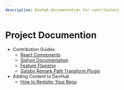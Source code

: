 ```yaml
---
description: Devhub documentation for contributors
---
```

# Project Documention

- Contribution Guides
    - [React Components](./components.md)
    - [Siphon Documentation](./siphon.md)
    - [Feature Flagging](./featureFlags.md)
    - [Gatsby Remark Path Transform Plugin](./gatsby-customer-plugins/gatsby-remark-path-transform.md)
- Adding Content to DevHub
    - [How to Register Your Repo](./registerRepo.md)

